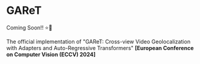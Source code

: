# GAReT
Coming Soon!! ⭐🌠

The official implementation of "GAReT: Cross-view Video Geolocalization with Adapters and Auto-Regressive Transformers" <b>[European Conference on Computer Vision (ECCV) 2024]</b>
